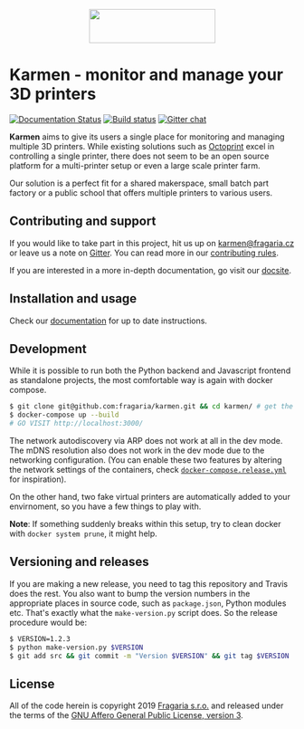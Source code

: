 <p align="center">
  <img width="223" height="60" src="https://raw.githubusercontent.com/fragaria/karmen/master/web/src/logo.svg?sanitize=true">
</p>

# Karmen - monitor and manage your 3D printers

[![Documentation Status](https://readthedocs.org/projects/karmen/badge/?version=latest)](https://karmen.readthedocs.io/en/latest/?badge=latest)
[![Build status](https://api.travis-ci.com/fragaria/karmen.svg?branch=master)](https://travis-ci.com/fragaria/karmen)
[![Gitter chat](https://badges.gitter.im/fragaria/karmen.png)](https://gitter.im/fragaria/karmen)


**Karmen** aims to give its users a single place for monitoring
and managing multiple 3D printers. While existing solutions
such as [Octoprint](https://octoprint.org) excel in controlling
a single printer, there does not seem to be an open source platform
for a multi-printer setup or even a large scale printer farm.

Our solution is a perfect fit for a shared makerspace, small batch
part factory or a public school that offers multiple printers to various
users.

<TODO screenshot>

## Contributing and support

If you would like to take part in this project, hit us up on karmen@fragaria.cz
or leave us a note on [Gitter](https://gitter.im/fragaria/karmen). You can read
more in our [contributing rules](./CONTRIBUTING.md).

If you are interested in a more in-depth documentation, go visit our [docsite](https://karmen.readthedocs.io).

## Installation and usage

Check our [documentation](https://karmen.readthedocs.io/en/latest/installation.html) for up to date instructions.

## Development

While it is possible to run both the Python backend and Javascript frontend as standalone projects,
the most comfortable way is again with docker compose.

```sh
$ git clone git@github.com:fragaria/karmen.git && cd karmen/ # get the repo
$ docker-compose up --build
# GO VISIT http://localhost:3000/
```

The network autodiscovery via ARP does not work at all in the dev mode. The mDNS resolution
also does not work in the dev mode due to the networking configuration. (You can enable these two
features by altering the network settings of the containers, check [`docker-compose.release.yml`](./docker-compose.release.yml) for inspiration).

On the other hand, two fake virtual printers are automatically added to your envirnoment, so you have a few
things to play with.

**Note**: If something suddenly breaks within this setup, try to clean docker with `docker system prune`, it might help.

## Versioning and releases

If you are making a new release, you need to tag this repository and Travis does the rest. You also
want to bump the version numbers in the appropriate places in source code, such as `package.json`, Python
modules etc. That's exactly what the `make-version.py` script does. So the release procedure would be:

```sh
$ VERSION=1.2.3
$ python make-version.py $VERSION
$ git add src && git commit -m "Version $VERSION" && git tag $VERSION
```

## License

All of the code herein is copyright 2019 [Fragaria s.r.o.](https://fragaria.cz) and released
under the terms of the [GNU Affero General Public License, version 3](./LICENSE.txt).
